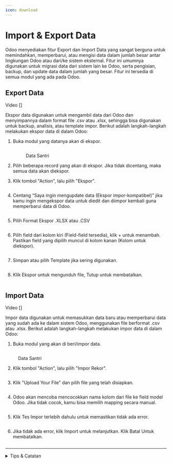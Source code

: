 ```yaml
---
icon: download
---
```


# Import & Export Data

Odoo menyediakan fitur Export dan Import Data yang sangat berguna untuk memindahkan, memperbarui, atau mengisi data dalam jumlah besar antar lingkungan Odoo atau dari/ke sistem eksternal. Fitur ini umumnya digunakan untuk migrasi data dari sistem lain ke Odoo, serta pengisian, backup, dan update data dalam jumlah yang besar. Fitur ini tersedia di semua modul yang ada pada Odoo.

## Export Data

Video \[]

Ekspor data digunakan untuk mengambil data dari Odoo dan menyimpannya dalam format file .csv atau .xlsx, sehingga bisa digunakan untuk backup, analisis, atau template impor. Berikut adalah langkah-langkah melakukan ekspor data di dalam Odoo:

1.  Buka modul yang datanya akan di ekspor.

    <figure><img src="../.gitbook/assets/image (7).png" alt=""><figcaption><p>Data Santri</p></figcaption></figure>
2. Pilih beberapa record yang akan di ekspor. Jika tidak dicentang, maka semua data akan diekspor.
3.  Klik tombol "Action", lalu pilih "Ekspor".

    <figure><img src="../.gitbook/assets/images-1.jpg" alt=""><figcaption></figcaption></figure>
4.  Centang “Saya ingin mengupdate data (Ekspor impor-kompatibel)” jika kamu ingin mengekspor data untuk diedit dan diimpor kembali guna memperbarui data di Odoo.

    <figure><img src="../.gitbook/assets/images-2.jpg" alt=""><figcaption></figcaption></figure>
5.  Pilih Format Ekspor .XLSX atau .CSV

    <figure><img src="../.gitbook/assets/images-3.jpg" alt=""><figcaption></figcaption></figure>
6.  Pilih field dari kolom kiri (Field-field tersedia), klik + untuk menambah. Pastikan field yang dipilih muncul di kolom kanan (Kolom untuk diekspor).

    <figure><img src="../.gitbook/assets/images-4.jpg" alt=""><figcaption></figcaption></figure>
7.  Simpan atau pilih Template jika sering digunakan.

    <figure><img src="../.gitbook/assets/images-5.jpg" alt=""><figcaption></figcaption></figure>
8.  Klik Ekspor untuk mengunduh file, Tutup untuk membatalkan.

    <figure><img src="../.gitbook/assets/images-6.jpg" alt=""><figcaption></figcaption></figure>



## Import Data

Video \[]

Impor data digunakan untuk memasukkan data baru atau memperbarui data yang sudah ada ke dalam sistem Odoo, menggunakan file berformat .csv atau .xlsx. Berikut adalah langkah-langkah melakukan impor data di dalam Odoo:

1. Buka modul yang akan di beri/impor data.

<figure><img src="../.gitbook/assets/image (7).png" alt=""><figcaption><p>Data Santri</p></figcaption></figure>

2. Klik tombol "Action", lalu pilih "Impor Rekor".

<figure><img src="../.gitbook/assets/images-7.jpg" alt=""><figcaption></figcaption></figure>

3. Klik "Upload Your File" dan pilih file yang telah disiapkan.

<figure><img src="../.gitbook/assets/images-8.jpg" alt=""><figcaption></figcaption></figure>

4. Odoo akan mencoba mencocokkan nama kolom dari file ke field model Odoo. Jika tidak cocok, kamu bisa memilih mapping secara manual.

<figure><img src="../.gitbook/assets/image (8).png" alt=""><figcaption></figcaption></figure>

5. Klik Tes Impor terlebih dahulu untuk memastikan tidak ada error.

<figure><img src="../.gitbook/assets/images-9.jpg" alt=""><figcaption></figcaption></figure>

6. Jika tidak ada error, klik Import untuk melanjutkan. Klik Batal Untuk membatalkan.

<figure><img src="../.gitbook/assets/images-10.jpg" alt=""><figcaption></figcaption></figure>

***

<details>

<summary>Tips &#x26; Catatan</summary>

1. Gunakan ekspor terlebih dahulu untuk mendapatkan template file .csv yang sesuai dengan struktur field.
2. Saat mengimpor, pastikan format tanggal, boolean, dan ID relasi sudah sesuai dengan standar Odoo.
3. Untuk relasi (misal: customer di invoice), pastikan nama partner harus sudah ada di database.
4. Gunakan kolom External ID untuk menghindari duplikasi saat mengimpor ulang data yang sudah ada.
5. Jangan ubah kolom id kecuali kamu benar-benar paham dampaknya.

</details>
